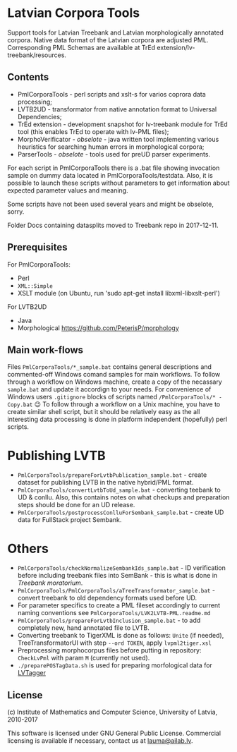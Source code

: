 Latvian Corpora Tools
=====================

Support tools for Latvian Treebank and Latvian morphologically annotated
corpora. Native data format of the Latvian corpora are adjusted PML.
Corresponding PML Schemas are available at
TrEd extension/lv-treebank/resources.

Contents
--------

* PmlCorporaTools - perl scripts and xslt-s for varios coprora data processing;
* LVTB2UD - transformator from native annotation format to Universal
Dependencies;
* TrEd extension - development snapshot for lv-treebank module for TrEd tool
(this enables TrEd to operate with lv-PML files);
* MorphoVerificator - *obselote* - java written tool implementing various heuristics for
searching human errors in morphological corpora;
* ParserTools - *obselote* - tools used for preUD parser experiments.

For each script in PmlCorporaTools there is a .bat file showing invocation
sample on dummy data located in PmlCorporaTools/testdata. Also, it is possible
to launch these scripts without parameters to get information about expected
parameter values and meaning.

Some scripts have not been used several years and might be obselote, sorry.

Folder Docs containing datasplits moved to Treebank repo in 2017-12-11.

Prerequisites
-------------
For PmlCorporaTools:
* Perl
* `XML::Simple`
* XSLT module (on Ubuntu, run 'sudo apt-get install libxml-libxslt-perl')

For LVTB2UD
* Java
* Morphological https://github.com/PeterisP/morphology


Main work-flows
---------------

Files `PmlCorporaTools/*_sample.bat` contains general descriptions and 
commented-off Windows comand samples for main workflows. To follow through a
workflow on Windows machine, create a copy of the necassary `sample.bat` and
update it accordign to your needs. For convenience of Windows users
`.gitignore` blocks of scripts named `/PmlCorporaTools/* - Copy.bat` :wink:
To follow through a workflow on a Unix machine, you have to create similar
shell script, but it should be relatively easy as the all interesting data
processing is done in platform independent (hopefully) perl scripts.

Publishing LVTB
===============

* `PmlCorporaTools/prepareForLvtbPublication_sample.bat` - create dataset for publishing LVTB
  in the native hybrid/PML format.
* `PmlCorporaTools/convertLvtbToUd_sample.bat` - converting teebank to UD \&
  conllu. Also, this contains notes on what checkups and preparation steps
  should be done for an UD release.
* `PmlCorporaTools/postprocessConlluForSembank_sample.bat` - create UD data
  for FullStack project Sembank.

Others
======

* `PmlCorporaTools/checkNormalizeSembankIds_sample.bat` - ID verification
  before including treebank files into SemBank - this is what is done in
  _Treebank moratorium_.
* `PmlCorporaTools/PmlCorporaTools/aTreeTransformator_sample.bat` - convert
  treebank to old dependency formats used before UD.
* For parameter specifics to create a PML fileset accordingly to current
  naming conventions see `PmlCorporaTools/LVK2LVTB-PML.readme.md`
* `PmlCorporaTools/prepareForLvtbInclusion_sample.bat` - to add completely
  new, hand annotated file to LVTB.
* Converting treebank to TigerXML is done as follows: `Unite` (if needed),
  TreeTransformatorUI with step `--ord TOKEN`, apply `lvpml2tiger.xsl`
* Preprocessing morphocorpus files before putting in repository: `CheckLvPml`
  with param `M` (currently not used).
* `./preparePOSTagData.sh` is used for preparing morfological data for
  [LVTagger](https://github.com/PeterisP/LVTagger)


License
-------

(c) Institute of Mathematics and Computer Science, University of Latvia, 2010-2017

This software is licensed under GNU General Public License.
Commercial licensing is available if necessary, contact us at lauma@ailab.lv.

